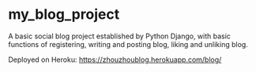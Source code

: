 # my_blog_project

A basic social blog project established by Python Django, with basic functions of registering, writing and posting blog, liking and unliking blog.

Deployed on Heroku:
https://zhouzhoublog.herokuapp.com/blog/
